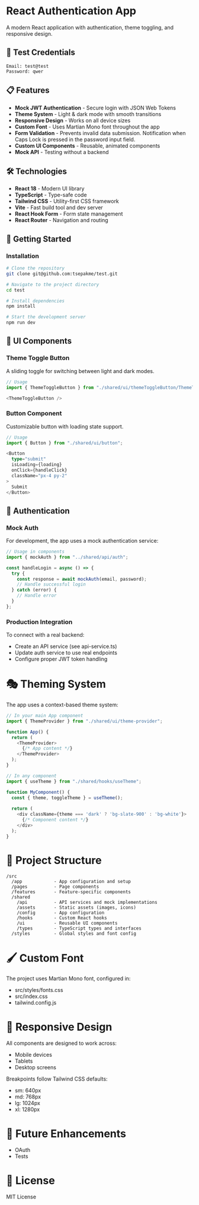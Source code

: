 # React Authentication App

A modern React application with authentication, theme toggling, and responsive design.

## 🔑 Test Credentials

```
Email: test@test
Password: qwer
```

## 📋 Features

- **Mock JWT Authentication** - Secure login with JSON Web Tokens
- **Theme System** - Light & dark mode with smooth transitions
- **Responsive Design** - Works on all device sizes
- **Custom Font** - Uses Martian Mono font throughout the app
- **Form Validation** - Prevents invalid data submission. Notification when Caps Lock is pressed in the password input field.
- **Custom UI Components** - Reusable, animated components
- **Mock API** - Testing without a backend

## 🛠 Technologies

- **React 18** - Modern UI library
- **TypeScript** - Type-safe code
- **Tailwind CSS** - Utility-first CSS framework
- **Vite** - Fast build tool and dev server
- **React Hook Form** - Form state management
- **React Router** - Navigation and routing

## 🚀 Getting Started

### Installation

```bash
# Clone the repository
git clone git@github.com:tsepakme/test.git

# Navigate to the project directory
cd test

# Install dependencies
npm install

# Start the development server
npm run dev
```

## 🎨 UI Components

### Theme Toggle Button

A sliding toggle for switching between light and dark modes.

```typescript
// Usage
import { ThemeToggleButton } from "./shared/ui/themeToggleButton/ThemeToggleButton";

<ThemeToggleButton />
```

### Button Component

Customizable button with loading state support.

```typescript
// Usage
import { Button } from "./shared/ui/button";

<Button 
  type="submit" 
  isLoading={loading}
  onClick={handleClick}
  className="px-4 py-2"
>
  Submit
</Button>
```

## 🔑 Authentication

### Mock Auth

For development, the app uses a mock authentication service:

```typescript
// Usage in components
import { mockAuth } from "../shared/api/auth";

const handleLogin = async () => {
  try {
    const response = await mockAuth(email, password);
    // Handle successful login
  } catch (error) {
    // Handle error
  }
};
```

### Production Integration

To connect with a real backend:

- Create an API service (see api-service.ts)
- Update auth service to use real endpoints
- Configure proper JWT token handling

# 🎭 Theming System

The app uses a context-based theme system:

```typescript
// In your main App component
import { ThemeProvider } from "./shared/ui/theme-provider";

function App() {
  return (
    <ThemeProvider>
      {/* App content */}
    </ThemeProvider>
  );
}
```

```typescript
// In any component
import { useTheme } from "./shared/hooks/useTheme";

function MyComponent() {
  const { theme, toggleTheme } = useTheme();
  
  return (
    <div className={theme === 'dark' ? 'bg-slate-900' : 'bg-white'}>
      {/* Component content */}
    </div>
  );
}
```

# 📂 Project Structure

```
/src
  /app            - App configuration and setup
  /pages          - Page components
  /features       - Feature-specific components
  /shared
    /api          - API services and mock implementations
    /assets       - Static assets (images, icons)
    /config       - App configuration
    /hooks        - Custom React hooks
    /ui           - Reusable UI components
    /types        - TypeScript types and interfaces
  /styles         - Global styles and font config
  ```

# 🖌 Custom Font

The project uses Martian Mono font, configured in:

- src/styles/fonts.css
- src/index.css
- tailwind.config.js

# 📱 Responsive Design

All components are designed to work across:

- Mobile devices
- Tablets
- Desktop screens

Breakpoints follow Tailwind CSS defaults:

- sm: 640px
- md: 768px
- lg: 1024px
- xl: 1280px

# 🚧 Future Enhancements

- OAuth
- Tests

# 📄 License

MIT License